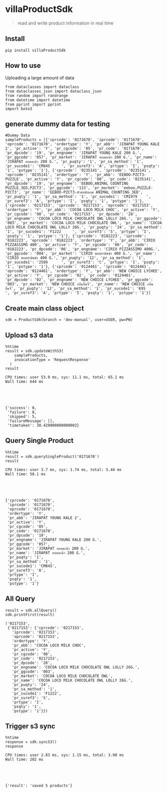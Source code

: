 # villaProductSdk
> read and write product information in real time


## Install

`pip install villaProductSdk`

## How to use

Uploading a large amount of data

```
from dataclasses import dataclass
from dataclasses_json import dataclass_json
from random import randrange
from datetime import datetime
from pprint import pprint
import boto3

```

## generate dummy data for testing

```
#Dummy Data
sampleProducts = [{'cprcode': '0171670', 'iprcode': '0171670', 'oprcode': '0171670', 'ordertype': 'Y', 'pr_abb': 'JIRAPAT YOUNG KALE 2', 'pr_active': 'Y', 'pr_cgcode': '05', 'pr_code': '0171670', 'pr_dpcode': '19', 'pr_engname': 'JIRAPAT YOUNG KALE 200 G.', 'pr_ggcode': '057', 'pr_market': 'JIRAPAT ยอดคะน้า 200 G.', 'pr_name': 'JIRAPAT ยอดคะน้า 200 G.', 'pr_puqty': '1', 'pr_sa_method': '1', 'pr_sucode1': 'CM845     ', 'pr_suref3': 'A', 'prtype': 'I', 'psqty': '1', 'pstype': '1'}, {'cprcode': '0235141', 'iprcode': '0235141', 'oprcode': '0235141', 'ordertype': 'Y', 'pr_abb': 'EEBOO-PZCT3-PUZZLE', 'pr_active': 'Y', 'pr_cgcode': '08', 'pr_code': '0235141', 'pr_dpcode': '19', 'pr_engname': 'EEBOO,ANIMAL COUNTING PUZZLE_3ED,PZCT3', 'pr_ggcode': '113', 'pr_market': 'eeboo,PUZZLE-PZCT3', 'pr_name': 'EEBOO-PZCT3-ตัวต่อนับเลข ANIMAL COUNTING_3ED', 'pr_puqty': '1', 'pr_sa_method': '1', 'pr_sucode1': 'CM1979    ', 'pr_suref3': 'A', 'prtype': 'I', 'psqty': '1', 'pstype': '1'}, {'cprcode': '0217153', 'iprcode': '0217153', 'oprcode': '0217153', 'ordertype': 'Y', 'pr_abb': 'COCOA LOCO MILK CHOC', 'pr_active': 'Y', 'pr_cgcode': '98', 'pr_code': '0217153', 'pr_dpcode': '28', 'pr_engname': 'COCOA LOCO MILK CHOCOLATE OWL LOLLY 26G.', 'pr_ggcode': '003', 'pr_market': 'COCOA LOCO MILK CHOCOLATE OWL', 'pr_name': 'COCOA LOCO MILK CHOCOLATE OWL LOLLY 26G.', 'pr_puqty': '24', 'pr_sa_method': '1', 'pr_sucode1': 'F1222     ', 'pr_suref3': 'S', 'prtype': 'I', 'psqty': '1', 'pstype': '1'}, {'cprcode': '0182223', 'iprcode': '0182223', 'oprcode': '0182223', 'ordertype': 'Y', 'pr_abb': 'CIRIO PIZZASSIMO 400', 'pr_active': 'Y', 'pr_cgcode': '06', 'pr_code': '0182223', 'pr_dpcode': '06', 'pr_engname': 'CIRIO PIZZASSIMO 400G.', 'pr_ggcode': '004', 'pr_market': 'CIRIO ซอสทำพิซซ่า 400 G.', 'pr_name': 'CIRIO ซอสทำพิซซ่า 400 G.', 'pr_puqty': '12', 'pr_sa_method': '1', 'pr_sucode1': '2589      ', 'pr_suref3': 'C', 'prtype': 'I', 'psqty': '1', 'pstype': '1'}, {'cprcode': '0124461', 'iprcode': '0124461', 'oprcode': '0124461', 'ordertype': 'Y', 'pr_abb': 'NEW CHOICE LYCHEE', 'pr_active': 'Y', 'pr_cgcode': '02', 'pr_code': '0124461', 'pr_dpcode': '02', 'pr_engname': 'NEW CHOICE LYCHEE', 'pr_ggcode': '003', 'pr_market': 'NEW CHOICE กลิ่นลิ้นจี่', 'pr_name': 'NEW CHOICE กลิ่นลิ้นจี่', 'pr_puqty': '12', 'pr_sa_method': '1', 'pr_sucode1': '695       ', 'pr_suref3': 'A', 'prtype': 'I', 'psqty': '1', 'pstype': '1'}]

```

## Create main class object

```
sdk = ProductSdk(branch = 'dev-manual', user=USER, pw=PW)
```

## Upload s3 data

```
%%time
result = sdk.updateWithS3(
    sampleProducts,
    invocationType = 'RequestResponse'
  )
result
```

    CPU times: user 53.9 ms, sys: 11.1 ms, total: 65.1 ms
    Wall time: 644 ms





    {'success': 0,
     'failure': 0,
     'skipped': 5,
     'failureMessage': [],
     'timetaken': 30.429000000000002}



## Query Single Product

```
%%time
result = sdk.querySingleProduct('0171670')
result
```

    CPU times: user 3.7 ms, sys: 1.74 ms, total: 5.44 ms
    Wall time: 58.1 ms





    {'cprcode': '0171670',
     'iprcode': '0171670',
     'oprcode': '0171670',
     'ordertype': 'Y',
     'pr_abb': 'JIRAPAT YOUNG KALE 2',
     'pr_active': 'Y',
     'pr_cgcode': '05',
     'pr_code': '0171670',
     'pr_dpcode': '19',
     'pr_engname': 'JIRAPAT YOUNG KALE 200 G.',
     'pr_ggcode': '057',
     'pr_market': 'JIRAPAT ยอดคะน้า 200 G.',
     'pr_name': 'JIRAPAT ยอดคะน้า 200 G.',
     'pr_puqty': '1',
     'pr_sa_method': '1',
     'pr_sucode1': 'CM845',
     'pr_suref3': 'A',
     'prtype': 'I',
     'psqty': '1',
     'pstype': '1'}



## All Query

```
result = sdk.allQuery()
sdk.printFirst(result)
```




    ('0217153',
     {'0217153': {'cprcode': '0217153',
       'iprcode': '0217153',
       'oprcode': '0217153',
       'ordertype': 'Y',
       'pr_abb': 'COCOA LOCO MILK CHOC',
       'pr_active': 'Y',
       'pr_cgcode': '98',
       'pr_code': '0217153',
       'pr_dpcode': '28',
       'pr_engname': 'COCOA LOCO MILK CHOCOLATE OWL LOLLY 26G.',
       'pr_ggcode': '003',
       'pr_market': 'COCOA LOCO MILK CHOCOLATE OWL',
       'pr_name': 'COCOA LOCO MILK CHOCOLATE OWL LOLLY 26G.',
       'pr_puqty': '24',
       'pr_sa_method': '1',
       'pr_sucode1': 'F1222',
       'pr_suref3': 'S',
       'prtype': 'I',
       'psqty': '1',
       'pstype': '1'}})



## Trigger s3 sync

```
%%time
response = sdk.syncS3()
response
```

    CPU times: user 2.83 ms, sys: 1.15 ms, total: 3.98 ms
    Wall time: 202 ms





    {'result': 'saved 5 products'}


